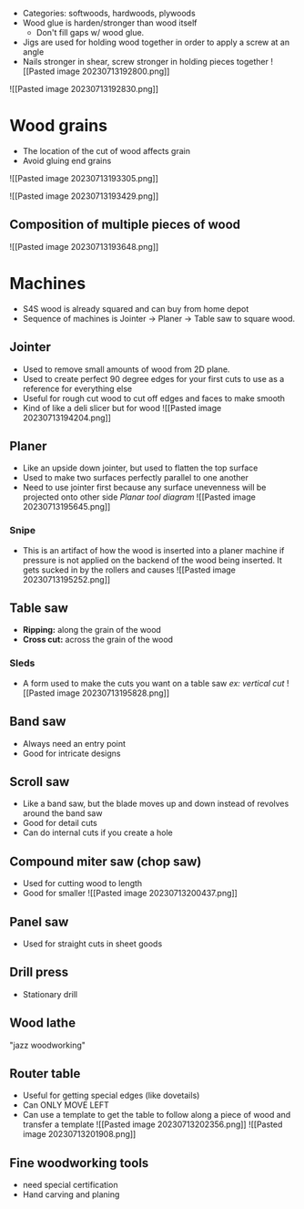 - Categories: softwoods, hardwoods, plywoods
- Wood glue is harden/stronger than wood itself
	- Don't fill gaps w/ wood glue. 
- Jigs are used for holding wood together in order to apply a screw at an angle
- Nails stronger in shear, screw stronger in holding pieces together
 ![[Pasted image 20230713192800.png]]

![[Pasted image 20230713192830.png]]

# Wood grains
- The location of the cut of wood affects grain
- Avoid gluing end grains

![[Pasted image 20230713193305.png]]

![[Pasted image 20230713193429.png]]

## Composition of multiple pieces of wood
![[Pasted image 20230713193648.png]]

# Machines
- S4S wood is already squared and can buy from home depot
- Sequence of machines is Jointer -> Planer -> Table saw to square wood. 

## Jointer
- Used to remove small amounts of wood from 2D plane.
- Used to create perfect 90 degree edges for your first cuts to use as a reference for everything else
- Useful for rough cut wood to cut off edges and faces to make smooth
- Kind of like a deli slicer but for wood
![[Pasted image 20230713194204.png]]

## Planer
- Like an upside down jointer, but used to flatten the top surface
- Used to make two surfaces perfectly parallel to one another
- Need to use jointer first because any surface unevenness will be projected onto other side
*Planar tool diagram*
![[Pasted image 20230713195645.png]]

### Snipe
- This is an artifact of how the wood is inserted into a planer machine if pressure is not applied on the backend of the wood being inserted. It gets sucked in by the rollers and causes
![[Pasted image 20230713195252.png]]

## Table saw
- **Ripping:** along the grain of the wood
- **Cross cut:** across the grain of the wood

### Sleds
- A form used to make the cuts you want on a table saw
*ex: vertical cut*
![[Pasted image 20230713195828.png]]

## Band saw
- Always need an entry point
- Good for intricate designs

## Scroll saw
- Like a band saw, but the blade moves up and down instead of revolves around the band saw
- Good for detail cuts
- Can do internal cuts if you create a hole

## Compound miter saw (chop saw)
- Used for cutting wood to length
- Good for smaller
![[Pasted image 20230713200437.png]]

## Panel saw
- Used for straight cuts in sheet goods

## Drill press
- Stationary drill

## Wood lathe
"jazz woodworking"

## Router table
- Useful for getting special edges (like dovetails)
- Can ONLY MOVE LEFT
- Can use a template to get the table to follow along a piece of wood and transfer a template
![[Pasted image 20230713202356.png]]
![[Pasted image 20230713201908.png]]

## Fine woodworking tools
- need special certification
- Hand carving and planing

